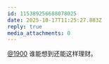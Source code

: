 ```yaml
---
id: 115389256688078025
date: 2025-10-17T11:25:27.883Z
reply: true
media_attachments: 0
---
```


<p><span class="h-card" translate="no"><a href="https://social.1900.live/@1900" class="u-url mention" rel="nofollow noopener" target="_blank">@<span>1900</span></a></span> 谁能想到还能这样理财。</p>
